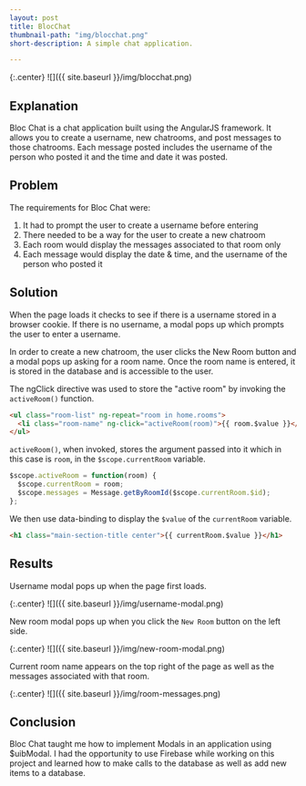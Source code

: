 ```yaml
---
layout: post
title: BlocChat
thumbnail-path: "img/blocchat.png"
short-description: A simple chat application.

---
```


{:.center}
![]({{ site.baseurl }}/img/blocchat.png)

## Explanation

Bloc Chat is a chat application built using the AngularJS framework. It allows you to create a username, new chatrooms, and post messages to those chatrooms. Each message posted includes the username of the person who posted it and the time and date it was posted.

## Problem

The requirements for Bloc Chat were:
1. It had to prompt the user to create a username before entering
2. There needed to be a way for the user to create a new chatroom
3. Each room would display the messages associated to that room only
4. Each message would display the date & time, and the username of the person who posted it

## Solution

When the page loads it checks to see if there is a username stored in a browser cookie. If there is no username, a modal pops up which prompts the user to enter a username.

In order to create a new chatroom, the user clicks the New Room button and a modal pops up asking for a room name. Once the room name is entered, it is stored in the database and is accessible to the user.

The ngClick directive was used to store the "active room" by invoking the `activeRoom()` function.
``` html
<ul class="room-list" ng-repeat="room in home.rooms">
  <li class="room-name" ng-click="activeRoom(room)">{{ room.$value }}</li>
</ul>
```
`activeRoom()`, when invoked, stores the argument passed into it which in this case is `room`, in the `$scope.currentRoom` variable.
``` javascript
$scope.activeRoom = function(room) {
  $scope.currentRoom = room;
  $scope.messages = Message.getByRoomId($scope.currentRoom.$id);
};
```
We then use data-binding to display the `$value` of the `currentRoom` variable.
``` html
<h1 class="main-section-title center">{{ currentRoom.$value }}</h1>
```

## Results

Username modal pops up when the page first loads.

{:.center}
![]({{ site.baseurl }}/img/username-modal.png)

New room modal pops up when you click the `New Room` button on the left side.

{:.center}
![]({{ site.baseurl }}/img/new-room-modal.png)

Current room name appears on the top right of the page as well as the messages associated with that room.

{:.center}
![]({{ site.baseurl }}/img/room-messages.png)

## Conclusion

Bloc Chat taught me how to implement Modals in an application using $uibModal. I had the opportunity to use Firebase while working on this project and learned how to make calls to the database as well as add new items to a database.
